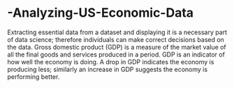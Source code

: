 # -Analyzing-US-Economic-Data
Extracting essential data from a dataset and displaying it is a necessary part of data science; therefore individuals can make correct decisions based on the data. 
Gross domestic product (GDP) is a measure of the market value of all the final goods and services produced in a period. GDP is an indicator of how well the economy is doing. A drop in GDP indicates the economy is producing less; similarly an increase in GDP suggests the economy is performing better.
